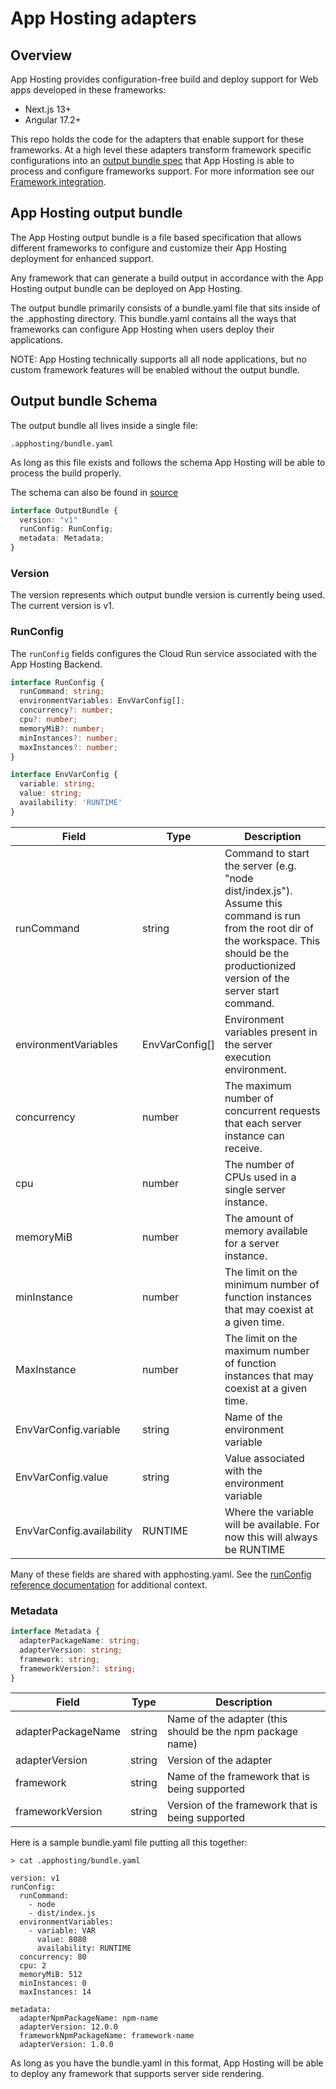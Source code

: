 # App Hosting adapters

## Overview

App Hosting provides configuration-free build and deploy support for Web apps developed in these frameworks:

* Next.js 13+
* Angular 17.2+

This repo holds the code for the adapters that enable support for these frameworks. At a high level these adapters transform framework specific configurations into an [output bundle spec](#app-hosting-output-bundle) that App Hosting is able to process and configure frameworks support. For more information see our [Framework integration](https://firebase.google.com/docs/app-hosting/about-app-hosting#frameworks).

## App Hosting output bundle

The App Hosting output bundle is a file based specification that allows different frameworks to configure and customize their App Hosting deployment for enhanced support.

Any framework that can generate a build output in accordance with the App Hosting output bundle can be deployed on App Hosting.

The output bundle primarily consists of a bundle.yaml file that sits inside of the .apphosting directory. This bundle.yaml contains all the ways that frameworks can configure App Hosting when users deploy their applications.

NOTE: App Hosting technically supports all all node applications, but no custom framework features will be enabled without the output bundle.

## Output bundle Schema

The output bundle all lives inside a single file:

```shell
.apphosting/bundle.yaml
```

As long as this file exists and follows the schema App Hosting will be able to process the build properly.

The schema can also be found in [source](https://github.com/FirebaseExtended/firebase-framework-tools/blob/main/packages/%40apphosting/common/src/index.ts#L4)

```typescript
interface OutputBundle {
  version: "v1"
  runConfig: RunConfig;
  metadata: Metadata;
}
```

### Version

The version represents which output bundle version is currently being used. The current version is v1.

### RunConfig

The `runConfig` fields configures the Cloud Run service associated with the App Hosting Backend.

```typescript
interface RunConfig {
  runCommand: string;
  environmentVariables: EnvVarConfig[];
  concurrency?: number;
  cpu?: number;
  memoryMiB?: number;
  minInstances?: number;
  maxInstances?: number;
}

interface EnvVarConfig {
  variable: string;
  value: string;
  availability: 'RUNTIME'
}

```

| Field  | Type | Description |
| ---------- | ------- | - |
| runCommand | string |Command to start the server (e.g. "node dist/index.js"). Assume this command is run from the root dir of the workspace. This should be the productionized version of the server start command. |
| environmentVariables| EnvVarConfig[] | Environment variables present in the server execution environment.|
| concurrency | number | The maximum number of concurrent requests that each server instance can receive.|
| cpu | number |The number of CPUs used in a single server instance. |
| memoryMiB | number | The amount of memory available for a server instance.|
| minInstance | number |The limit on the minimum number of function instances that may coexist at a given time. |
| MaxInstance | number | The limit on the maximum number of function instances that may coexist at a given time.|
| EnvVarConfig.variable | string |Name of the environment variable |
| EnvVarConfig.value | string |Value associated with the environment variable |
| EnvVarConfig.availability | RUNTIME | Where the variable will be available. For now this will always be RUNTIME |

Many of these fields are shared with apphosting.yaml. See the [runConfig reference documentation](https://firebase.google.com/docs/reference/apphosting/rest/v1beta/projects.locations.backends.builds#runconfig) for additional context.

### Metadata

```typescript
interface Metadata {
  adapterPackageName: string;
  adapterVersion: string;
  framework: string;
  frameworkVersion?: string;
}

```

| Field  | Type | Description |
| ---------- | ------- | - |
| adapterPackageName | string |Name of the adapter (this should be the npm package name) |
| adapterVersion| string | Version of the adapter|
| framework | string | Name of the framework that is being supported|
| frameworkVersion | string |Version of the framework that is being supported |

Here is a sample bundle.yaml file putting all this together:

```
> cat .apphosting/bundle.yaml

version: v1
runConfig:
  runCommand:
    - node
    - dist/index.js
  environmentVariables:
    - variable: VAR
      value: 8080
      availability: RUNTIME
  concurrency: 80
  cpu: 2
  memoryMiB: 512
  minInstances: 0
  maxInstances: 14
    
metadata:
  adapterNpmPackageName: npm-name
  adapterVersion: 12.0.0
  frameworkNpmPackageName: framework-name
  adapterVersion: 1.0.0

```

As long as you have the bundle.yaml in this format, App Hosting will be able to deploy any framework that supports server side rendering.
